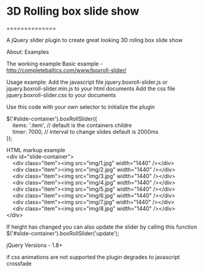 <h1>3D Rolling box slide show</h1>
==============

A jQuery slider plugin to create great looking 3D roling box slide show

About: Examples
 
The working example
Basic example     - http://completebaltics.com/www/boxroll-slider/
 
Usage example:
Add the javascript file jquery.boxroll-slider.js or jquery.boxroll-slider.min.js to your html documents <HEAD>
Add the css file jquery.boxroll-slider.css to your documents <HEAD>
 
Use this code with your own selector to initialize the plugin

$('#slide-container').boxRollSlider({<br/>
&nbsp;&nbsp;&nbsp;&nbsp;items: '.item', // default is the containers childre<br/>
&nbsp;&nbsp;&nbsp;&nbsp;timer: 7000, // interval to change slides default is 2000ms<br/>
});

HTML markup example<br/>
\<div id="slide-container"\><br/>
&nbsp;&nbsp;&nbsp;&nbsp;\<div class="item">\<img src="img/1.jpg" width="1440" />\</div><br/>
&nbsp;&nbsp;&nbsp;&nbsp;\<div class="item">\<img src="img/2.jpg" width="1440" />\</div><br/>
&nbsp;&nbsp;&nbsp;&nbsp;\<div class="item">\<img src="img/3.jpg" width="1440" />\</div><br/>
&nbsp;&nbsp;&nbsp;&nbsp;\<div class="item">\<img src="img/4.jpg" width="1440" />\</div><br/>
&nbsp;&nbsp;&nbsp;&nbsp;\<div class="item">\<img src="img/5.jpg" width="1440" />\</div><br/>
&nbsp;&nbsp;&nbsp;&nbsp;\<div class="item">\<img src="img/6.jpg" width="1440" />\</div><br/>
&nbsp;&nbsp;&nbsp;&nbsp;\<div class="item">\<img src="img/7.jpg" width="1440" />\</div><br/>
&nbsp;&nbsp;&nbsp;&nbsp;\<div class="item">\<img src="img/8.jpg" width="1440" />\</div><br/>
\</div>
 
 If height has changed you can also update the slider by calling this function<br/>
 $('#slide-container').boxRollSlider('update');
 
 jQuery Versions - 1.8+
 
 if css animations are not supported the plugin degrades to javascript crossfade

